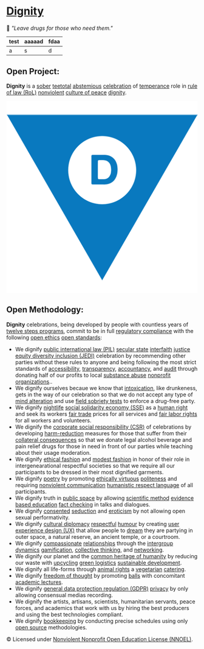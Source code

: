 # [Dignity](https://operarioribeiro.github.com/Dignity)

🍶 _"Leave drugs for those who need them."_

|test|aaaaad|fdaa|
|---|---|---|
|a|s|d|
     
## Open Project:

**Dignity** is a [sober](https://en.wikipedia.org/wiki/Sobriety) [teetotal](https://en.wikipedia.org/wiki/Teetotalism) [abstemious](https://en.wiktionary.org/wiki/abstemious) [celebration](https://en.wikipedia.org/wiki/Party) of  [temperance](https://en.wikipedia.org/wiki/Temperance) role in [rule of law (RoL)](https://en.wikipedia.org/wiki/Rule_of_law) [nonviolent](https://en.wikipedia.org/wiki/Nonviolence) [culture of peace](https://en.wikipedia.org/wiki/Culture_of_Peace) [dignity](https://en.wikipedia.org/wiki/Dignity).

![image](https://github.com/operarioribeiro/Dignity/blob/main/Dignity.png)

## Open Methodology:

**Dignity** celebrations, being developed by people with countless years of [twelve steps programs](https://en.wikipedia.org/wiki/Twelve-step_program), commit to be in full [regulatory compliance](https://en.wikipedia.org/wiki/Regulatory_compliance) with the following [open ethics](https://oerhub.net/ethics/ethics-in-the-open) [open standards](https://en.wikipedia.org/wiki/Open_standard):

- We dignify [public international law (PIL)](https://en.wikibooks.org/wiki/Public_International_Law) [secular state](https://en.wikipedia.org/wiki/Secular_state) [interfaith](https://en.wikipedia.org/wiki/Interfaith) [justice equity diversity inclusion (JEDI)](https://jedicollaborative.com) celebration by recommending other parties without these rules to anyone and being following the most strict standards of [accessibility](https://en.wikipedia.org/wiki/Accessibility), [transparency](https://en.wikipedia.org/wiki/Transparency_International), [accountancy](https://en.wikipedia.org/wiki/Accountancy), and [audit](https://en.wikipedia.org/wiki/Audit) through donating half of our profits to local [substance abuse](https://en.wikipedia.org/wiki/Substance_abuse) [nonprofit organizations](https://en.wikipedia.org/wiki/Nonprofit_organization)..
- We dignify ourselves becaue we know that [intoxication](https://en.wikipedia.org/wiki/Substance_intoxication), like drunkeness, gets in the way of our celebration so that we do not accept any type of [mind alteration](https://en.wikipedia.org/wiki/Psychoactive_drug) and use [field sobriety tests](https://en.wikipedia.org/wiki/Field_sobriety_testing) to enforce a drug-free party.
- We dignify [nightlife](https://en.wikipedia.org/wiki/Nightlife) [social solidarity economy (SSE)](https://en.wikipedia.org/wiki/Solidarity_economy) as a [human right](https://en.wikipedia.org/wiki/Human_rights) and seek its workers [fair trade](https://en.wikipedia.org/wiki/Fair_trade) prices for all services and [fair labor rights](https://en.wikipedia.org/wiki/Labor_rights) for all workers and volunteers.
- We dignify the [corporate social responsibility (CSR)](https://en.wikipedia.org/wiki/Corporate_social_responsibility) of celebrations by developing [harm-reduction](https://en.wikipedia.org/wiki/Harm_reduction) measures for those that suffer from their [collateral consequences](https://en.wikipedia.org/wiki/Collateral_consequence) so that we donate legal alcohol beverage and pain relief drugs for those in need in front of our parties while teaching about their usage moderation.
- We dignify [ethical fashion](https://ethicalfashioninitiative.org) and [modest fashion](https://en.wikipedia.org/wiki/Modest_fashion) in honor of their role in intergenearational respectful societies so that we require all our participants to be dressed in their most dignified garments.
- We dignify [poetry](https://en.wikipedia.org/wiki/Poetry) by promoting [ethically virtuous](https://en.wikipedia.org/wiki/Virtue_ethics) [politeness](https://en.wikipedia.org/wiki/Politeness) and requiring [nonviolent communication](https://en.wikipedia.org/wiki/Nonviolent_communication) [humanistic respect language](https://amazon.co.uk/Respect-Languages-Everybody-Fascinating-languages-ebook/dp/B0CQ2KWTWT) of all participants.
- We dignify truth in [public space](https://en.wikipedia.org/wiki/Public_space) by allowing [scientific method](https://en.wikipedia.org/wiki/Scientific_method) [evidence based education](https://en.wikipedia.org/wiki/Evidence-based_education) [fact checking](https://en.wikipedia.org/wiki/Fact-checking) in talks and dialogues.
- We dignify [consented](https://en.wikipedia.org/wiki/Sexual_consent) [seduction](https://en.wikipedia.org/wiki/Seduction) and [eroticism](https://en.wikipedia.org/wiki/Eroticism) by not allowing open sexual performativity.
- We dignify [cultural diplomacy](https://en.wikipedia.org/wiki/Cultural_diplomacy) [respectful](https://en.wikipedia.org/wiki/Respect) [humour](https://en.wikipedia.org/wiki/Humour) by creating [user experience design (UX)](https://en.wikipedia.org/wiki/User_experience_design) that allow people to [dream](https://en.wikipedia.org/wiki/Dream) they are partying in outer space, a natural reserve, an ancient temple, or a courtroom.
- We dignify [compassionate](https://en.wikipedia.org/wiki/Compassion) [relationships](https://en.wikipedia.org/wiki/Interpersonal_relationship) through the [intergroup dynamics](https://en.wikipedia.org/wiki/Group_dynamics) [gamification](https://en.wikipedia.org/wiki/Gamification), [collective thinking](https://en.wikipedia.org/wiki/Brainstorming), and [networking](en.wikipedia.org/wiki/Personal_network).
- We dignify our planet and the [common heritage of humanity](https://en.wikipedia.org/wiki/Common_heritage_of_humanity) by reducing our waste with [upcycling](https://en.wikipedia.org/wiki/Upcycling) [green logistics](https://logcluster.org/en/wrec/green-logistics) [sustainable development](https://en.wikipedia.org/wiki/Sustainable_development). 
- We dignify all life-forms through [animal rights](https://en.wikipedia.org/wiki/Animal_rights) a [vegetarian](https://en.wikipedia.org/wiki/Vegetarianism) [catering](https://en.wikipedia.org/wiki/Catering).
- We dignify [freedom of thought](https://en.wikipedia.org/wiki/Freedom_of_thought) by promoting [balls](https://en.wikipedia.org/wiki/Ball_(dance_event)) with concomitant [academic lectures](https://en.wikipedia.org/wiki/Lecture).
- We dignify [general data protection regulation (GDPR)](https://en.wikipedia.org/wiki/General_Data_Protection_Regulation) [privacy](https://en.wikipedia.org/wiki/Privacy) by only allowing consensual medias recording.
- We dignify the artists, artisans, scientists, humanitarian servants, peace forces, and academics that work with us by hiring the best producers and using the best technologies compliant.
- We dignify [bookkeeping](https://en.wikipedia.org/wiki/Bookkeeping) by conducting precise schedules using only [open source](https://en.wikipedia.org/wiki/Open_source) methodologies.

© Licensed under [Nonviolent Nonprofit Open Education License (NNOEL)](https://dx.doi.org/10.17504/protocols.io.bp2l6zkbzgqe/v1).
